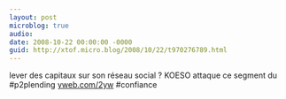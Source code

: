 ```yaml
---
layout: post
microblog: true
audio: 
date: 2008-10-22 00:00:00 -0000
guid: http://xtof.micro.blog/2008/10/22/t970276789.html
---
```

lever des capitaux sur son réseau social  ? KOESO attaque ce segment du #p2plending [yweb.com/2yw](http://yweb.com/2yw) #confiance
